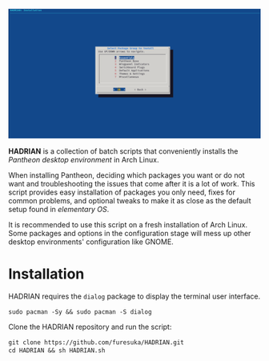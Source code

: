 ![](https://github.com/furesuka/HADRIAN/blob/7ead8527628a195faff6003d4c9d7a82051ecb91/Screenshots/installation_stage.png)

**HADRIAN** is a collection of batch scripts that conveniently installs the *Pantheon desktop environment* in Arch Linux.

When installing Pantheon, deciding which packages you want or do not want and troubleshooting the issues that come after it is a lot of work. This script provides easy installation of packages you only need, fixes for common problems, and optional tweaks to make it as close as the default setup found in *elementary OS*.

It is recommended to use this script on a fresh installation of Arch Linux. Some packages and options in the configuration stage will mess up other desktop environments' configuration like GNOME.

# Installation

HADRIAN requires the `dialog` package to display the terminal user interface.

```
sudo pacman -Sy && sudo pacman -S dialog
```

Clone the HADRIAN repository and run the script:

```
git clone https://github.com/furesuka/HADRIAN.git
cd HADRIAN && sh HADRIAN.sh
```